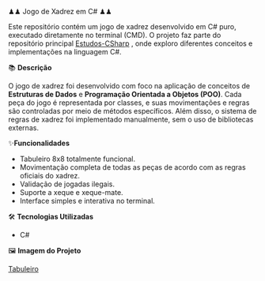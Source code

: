 ♟♟ Jogo de Xadrez em C# ♟♟

Este repositório contém um jogo de xadrez desenvolvido em C# puro, executado diretamente no terminal (CMD). O projeto faz parte do repositório principal [Estudos-CSharp](https://github.com/Gabriel-S-camargo/Estudos-CSharp) , onde exploro diferentes conceitos e implementações na linguagem C#.

📚 **Descrição**

O jogo de xadrez foi desenvolvido com foco na aplicação de conceitos de **Estruturas de Dados** e **Programação Orientada a Objetos (POO)**. Cada peça do jogo é representada por classes, e suas movimentações e regras são controladas por meio de métodos específicos. Além disso, o sistema de regras de xadrez foi implementado manualmente, sem o uso de bibliotecas externas.

✨**Funcionalidades**

- Tabuleiro 8x8 totalmente funcional.
- Movimentação completa de todas as peças de acordo com as regras oficiais do xadrez.
- Validação de jogadas ilegais.
- Suporte a xeque e xeque-mate.
- Interface simples e interativa no terminal.

🛠️ **Tecnologias Utilizadas**

- C#

🖼 **Imagem do Projeto**

[Tabuleiro](F:\Programação\XadrezConsole\img\Tabuleiro.png)

